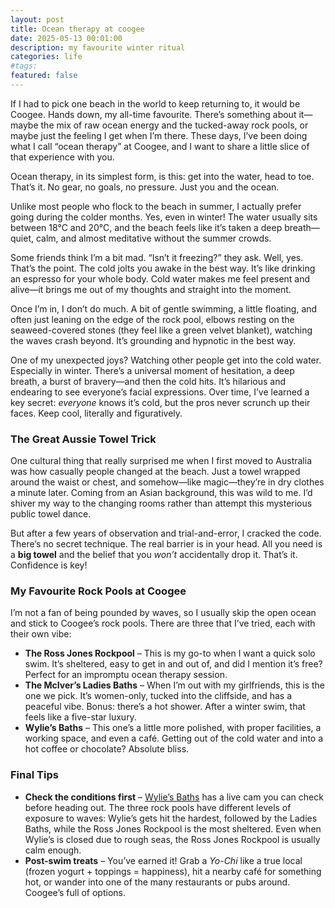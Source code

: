 ```yaml
---
layout: post
title: Ocean therapy at coogee
date: 2025-05-13 00:01:00
description: my favourite winter ritual
categories: life
#tags: 
featured: false
---
```


If I had to pick one beach in the world to keep returning to, it would be Coogee. Hands down, my all-time favourite. There’s something about it—maybe the mix of raw ocean energy and the tucked-away rock pools, or maybe just the feeling I get when I’m there. These days, I’ve been doing what I call “ocean therapy” at Coogee, and I want to share a little slice of that experience with you.

Ocean therapy, in its simplest form, is this: get into the water, head to toe. That’s it. No gear, no goals, no pressure. Just you and the ocean.

Unlike most people who flock to the beach in summer, I actually prefer going during the colder months. Yes, even in winter! The water usually sits between 18°C and 20°C, and the beach feels like it’s taken a deep breath—quiet, calm, and almost meditative without the summer crowds.

Some friends think I’m a bit mad. “Isn’t it freezing?” they ask. Well, yes. That’s the point. The cold jolts you awake in the best way. It’s like drinking an espresso for your whole body. Cold water makes me feel present and alive—it brings me out of my thoughts and straight into the moment.

Once I’m in, I don’t do much. A bit of gentle swimming, a little floating, and often just leaning on the edge of the rock pool, elbows resting on the seaweed-covered stones (they feel like a green velvet blanket), watching the waves crash beyond. It’s grounding and hypnotic in the best way.

One of my unexpected joys? Watching other people get into the cold water. Especially in winter. There’s a universal moment of hesitation, a deep breath, a burst of bravery—and then the cold hits. It’s hilarious and endearing to see everyone’s facial expressions. Over time, I’ve learned a key secret: *everyone* knows it’s cold, but the pros never scrunch up their faces. Keep cool, literally and figuratively.

### **The Great Aussie Towel Trick**

One cultural thing that really surprised me when I first moved to Australia was how casually people changed at the beach. Just a towel wrapped around the waist or chest, and somehow—like magic—they’re in dry clothes a minute later. Coming from an Asian background, this was wild to me. I’d shiver my way to the changing rooms rather than attempt this mysterious public towel dance.

But after a few years of observation and trial-and-error, I cracked the code. There’s no secret technique. The real barrier is in your head. All you need is a **big towel** and the belief that you *won’t* accidentally drop it. That’s it. Confidence is key!

### **My Favourite Rock Pools at Coogee**

I’m not a fan of being pounded by waves, so I usually skip the open ocean and stick to Coogee’s rock pools. There are three that I’ve tried, each with their own vibe:

- **The Ross Jones Rockpool** – This is my go-to when I want a quick solo swim. It’s sheltered, easy to get in and out of, and did I mention it’s free? Perfect for an impromptu ocean therapy session.
- **The McIver’s Ladies Baths** – When I’m out with my girlfriends, this is the one we pick. It’s women-only, tucked into the cliffside, and has a peaceful vibe. Bonus: there’s a hot shower. After a winter swim, that feels like a five-star luxury.
- **Wylie’s Baths** – This one’s a little more polished, with proper facilities, a working space, and even a café. Getting out of the cold water and into a hot coffee or chocolate? Absolute bliss.

### **Final Tips**

- **Check the conditions first** – [Wylie’s Baths](https://wylies.com.au) has a live cam you can check before heading out. The three rock pools have different levels of exposure to waves: Wylie’s gets hit the hardest, followed by the Ladies Baths, while the Ross Jones Rockpool is the most sheltered. Even when Wylie’s is closed due to rough seas, the Ross Jones Rockpool is usually calm enough.
- **Post-swim treats** – You’ve earned it! Grab a *Yo-Chi* like a true local (frozen yogurt + toppings = happiness), hit a nearby café for something hot, or wander into one of the many restaurants or pubs around. Coogee’s full of options.